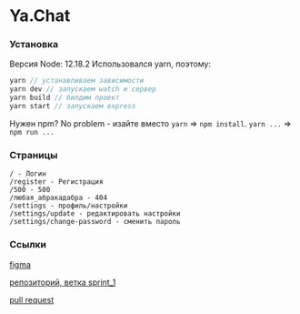 # Ya.Chat
### Установка
Версия Node: 12.18.2
Использовался yarn, поэтому:

```javascript
yarn // устанавливаем зависимости
yarn dev // запускаем watch и сервер
yarn build // билдим проект
yarn start // запускаем express
```
Нужен npm? No problem - изайте вместо `yarn` => `npm install`. `yarn ...` => `npm run ...`

### Страницы

```
/ - Логин
/register - Регистрация
/500 - 500
/любая_абракадабра - 404
/settings - профиль/настройки
/settings/update - редактировать настройки
/settings/change-password - сменить пароль
```

### Ссылки
[figma](https://www.figma.com/file/mkZSo0ewVa2xP0tSr0Z0YL/YaChat?node-id=0%3A1)

[репозиторий, ветка sprint_1](https://github.com/Tenutes/middle.messenger.praktikum.yandex/tree/sprint_1)

[pull request]()
